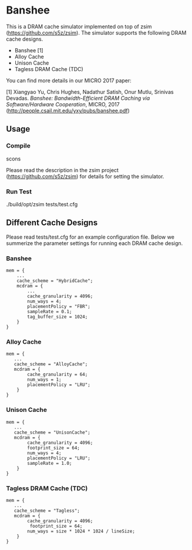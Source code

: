 # Banshee

This is a DRAM cache simulator implemented on top of zsim (https://github.com/s5z/zsim). The simulator supports the following DRAM cache designs. 

- Banshee [1]
- Alloy Cache
- Unison Cache
- Tagless DRAM Cache (TDC)

You can find more details in our MICRO 2017 paper:

[1] Xiangyao Yu, Chris Hughes, Nadathur Satish, Onur Mutlu, Srinivas Devadas. *Banshee: Bandwidth-Efficient DRAM Caching via Software/Hardware Cooperation*, MICRO, 2017 (http://people.csail.mit.edu/yxy/pubs/banshee.pdf)


## Usage

### Compile 

scons 

Please read the description in the zsim project (https://github.com/s5z/zsim) for details for setting the simulator.  

### Run    Test

./build/opt/zsim tests/test.cfg

## Different Cache Designs

Please read tests/test.cfg for an example configuration file. Below we summerize the parameter settings for running each DRAM cache design. 

### Banshee
```
mem = {  
    ...  
    cache_scheme = "HybridCache";  
    mcdram = {  
        ...  
        cache_granularity = 4096;  
        num_ways = 4;  
        placementPolicy = "FBR";  
        sampleRate = 0.1;  
        tag_buffer_size = 1024;  
    }  
} 
```

### Alloy Cache

```
mem = {  
   ...  
   cache_scheme = "AlloyCache";
   mcdram = {  
        cache_granularity = 64;  
        num_ways = 1;  
        placementPolicy = "LRU";  
    }
}
```

### Unison Cache 

```
mem = {  
   ...  
   cache_scheme = "UnisonCache";
   mcdram = {  
        cache_granularity = 4096; 
        footprint_size = 64;  
        num_ways = 4;  
        placementPolicy = "LRU"; 
        sampleRate = 1.0;
    }
}
```

### Tagless DRAM Cache (TDC) 

```
mem = {  
   ...  
   cache_scheme = "Tagless";
   mcdram = {  
        cache_granularity = 4096;  
         footprint_size = 64;   
        num_ways = size * 1024 * 1024 / lineSize; 
    }
}
```
